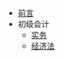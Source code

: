 <!-- markdownlint-disable-next-line first-line-heading -->

- [前言](/README.md)
- 初级会计
  - [实务](junior-level/实务)
  - [经济法](junior-level/经济法)
